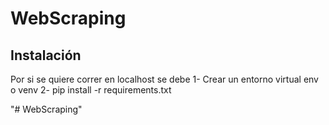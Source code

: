 # WebScraping
## Instalación
Por si se quiere correr en localhost se debe
1- Crear un entorno virtual env o venv
2- pip install -r requirements.txt

"# WebScraping" 
